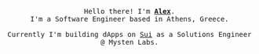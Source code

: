 <p align="center">
  <br>
  <samp>
    Hello there! I'm <b><a rel="nofollow noopener noreferrer" target="_blank" href="https://tzal3x.github.io">Alex</a></b>.
    <br>I'm a Software Engineer based in Athens, Greece.<br>
    <br>Currently I'm building dApps on <a href="https://sui.io/">Sui</a> as a Solutions Engineer @ Mysten Labs.<br>
  </samp>
</p>
